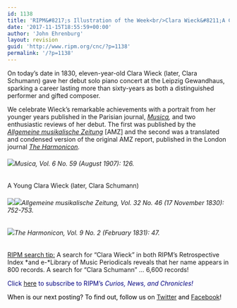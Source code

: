 ```yaml
---
id: 1138
title: 'RIPM&#8217;s Illustration of the Week<br/>Clara Wieck&#8211;A Child Prodigy'
date: '2017-11-15T18:55:59+00:00'
author: 'John Ehrenburg'
layout: revision
guid: 'http://www.ripm.org/cnc/?p=1138'
permalink: '/?p=1138'
---
```


On today’s date in 1830, eleven-year-old Clara Wieck (later, Clara Schumann) gave her debut solo piano concert at the Leipzig Gewandhaus, sparking a career lasting more than sixty-years as both a distinguished performer and gifted composer.

We celebrate Wieck’s remarkable achievements with a portrait from her younger years published in the Parisian journal, [*Musica*](http://ripm.org/index.php?page=JournalInfo&ABB=MIA)*,* and two enthusiastic reviews of her debut. The first was published by the [*Allgemeine musikalische Zeitung*](http://ripm.org/index.php?page=JournalInfo&ABB=ALZ) \[AMZ\] and the second was a translated and condensed version of the original AMZ report, published in the London journal [*The Harmonicon*](http://ripm.org/index.php?page=JournalInfo&ABB=HAR)*.*

###### ![](http://www.ripm.org/cnc/wp-content/uploads/2017/11/1-Wieck.jpg)*Musica,* Vol. 6 No. 59 (August 1907): 126.

A Young Clara Wieck (later, Clara Schumann)

###### ![](http://www.ripm.org/cnc/wp-content/uploads/2017/11/2-Wieck.jpg)![](http://www.ripm.org/cnc/wp-content/uploads/2017/11/3-Wieck.jpg)*Allgemeine musikalische Zeitung,* Vol. 32 No. 46 (17 November 1830): 752-753.

###### ![](http://www.ripm.org/cnc/wp-content/uploads/2017/11/4-Wieck.jpg)*The Harmonicon*, Vol. 9 No. 2 (February 1831): 47.

<u>RIPM search tip:</u> A search for “Clara Wieck” in both RIPM’s Retrospective Index *and e-*Library of Music Periodicals reveals that her name appears in 800 records. A search for “Clara Schumann” … 6,600 records!

<span style="color: #000080;">Click [here](http://ripm.org/?page=cncsubscribe) to subscribe to RIPM’s *Curios, News, and Chronicles!*</span>

<span style="color: #000000;">When is our next posting? To find out, follow us on [Twitter](https://twitter.com/RIPMCenter) and [Facebook](https://www.facebook.com/RIPMCenter/)!</span>